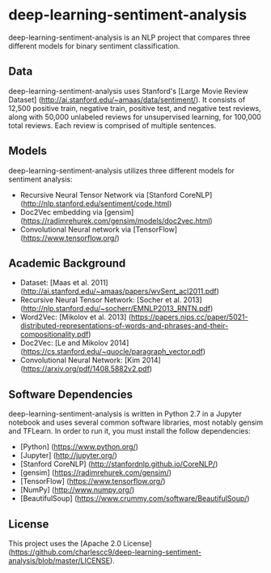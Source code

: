 # deep-learning-sentiment-analysis
deep-learning-sentiment-analysis is an NLP project that compares three different models for binary sentiment classification. 

## Data
deep-learning-sentiment-analysis uses Stanford's [Large Movie Review Dataset] (http://ai.stanford.edu/~amaas/data/sentiment/). It consists of 12,500 positive train, negative train, positive test, and negative test reviews, along with 50,000 unlabeled reviews for unsupervised learning, for 100,000 total reviews. Each review is comprised of multiple sentences.

## Models
deep-learning-sentiment-analysis utilizes three different models for sentiment analysis:
* Recursive Neural Tensor Network via [Stanford CoreNLP] (http://nlp.stanford.edu/sentiment/code.html)
* Doc2Vec embedding via [gensim] (https://radimrehurek.com/gensim/models/doc2vec.html)
* Convolutional Neural network via [TensorFlow] (https://www.tensorflow.org/)

## Academic Background
* Dataset: [Maas et al. 2011] (http://ai.stanford.edu/~amaas/papers/wvSent_acl2011.pdf)
* Recursive Neural Tensor Network: [Socher et al. 2013] (http://nlp.stanford.edu/~socherr/EMNLP2013_RNTN.pdf)
* Word2Vec: [Mikolov et al. 2013] (https://papers.nips.cc/paper/5021-distributed-representations-of-words-and-phrases-and-their-compositionality.pdf)
* Doc2Vec: [Le and Mikolov 2014] (https://cs.stanford.edu/~quocle/paragraph_vector.pdf)
* Convolutional Neural Network: [Kim 2014] (https://arxiv.org/pdf/1408.5882v2.pdf)

## Software Dependencies
deep-learning-sentiment-analysis is written in Python 2.7 in a Jupyter notebook and uses several common software libraries, most notably gensim and TFLearn. In order to run it, you  must install the follow dependencies:
* [Python] (https://www.python.org/)
* [Jupyter] (http://jupyter.org/)
* [Stanford CoreNLP] (http://stanfordnlp.github.io/CoreNLP/)
* [gensim] (https://radimrehurek.com/gensim/)
* [TensorFlow] (https://www.tensorflow.org/)
* [NumPy] (http://www.numpy.org/)
* [BeautifulSoup] (https://www.crummy.com/software/BeautifulSoup/)

## License
This project uses the [Apache 2.0 License] (https://github.com/charlescc9/deep-learning-sentiment-analysis/blob/master/LICENSE).
